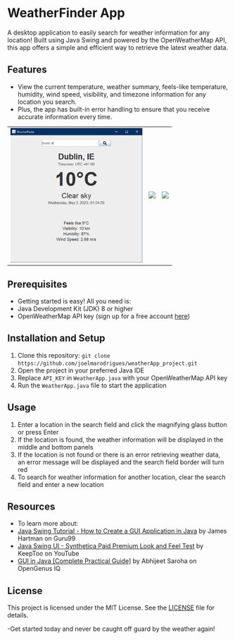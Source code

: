 # WeatherFinder App

A desktop application to easily search for weather information for any location! Built using Java Swing and powered by the OpenWeatherMap API, this app offers a simple and efficient way to retrieve the latest weather data.

## Features

- View the current temperature, weather summary, feels-like temperature, humidity, wind speed, visibility, and timezone information for any location you search.
- Plus, the app has built-in error handling to ensure that you receive accurate information every time.

<table>
  <tr>
    <td><img src="res/dublin.png" width="300"></td>
    <td><img src="image2.png" width="300"></td>
    <td><img src="image3.png" width="300"></td>
  </tr>
</table>


## Prerequisites
- Getting started is easy! All you need is:
- Java Development Kit (JDK) 8 or higher
- OpenWeatherMap API key (sign up for a free account [here](https://home.openweathermap.org/users/sign_up))

## Installation and Setup

1. Clone this repository: `git clone https://github.com/joelmarodrigues/weatherApp_project.git`
2. Open the project in your preferred Java IDE
3. Replace `API_KEY` in `WeatherApp.java` with your OpenWeatherMap API key
4. Run the `WeatherApp.java` file to start the application

## Usage

1. Enter a location in the search field and click the magnifying glass button or press Enter
2. If the location is found, the weather information will be displayed in the middle and bottom panels
3. If the location is not found or there is an error retrieving weather data, an error message will be displayed and the search field border will turn red
4. To search for weather information for another location, clear the search field and enter a new location

## Resources
- To learn more about:
- [Java Swing Tutorial - How to Create a GUI Application in Java](https://www.guru99.com/java-swing-gui.html) by James Hartman on Guru99
- [Java Swing UI - Synthetica Paid Premium Look and Feel Test](https://www.youtube.com/watch?v=He-1O8Pa4SE&t=44s) by KeepToo on YouTube
- [GUI in Java [Complete Practical Guide]](https://iq.opengenus.org/gui-in-java/) by Abhijeet Saroha on OpenGenus IQ

## License

This project is licensed under the MIT License. See the [LICENSE](LICENSE) file for details.

-Get started today and never be caught off guard by the weather again!
